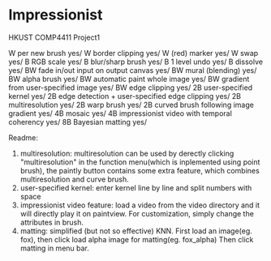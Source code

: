 # Impressionist

HKUST COMP4411 Project1

W per new brush						yes/
W border clipping					yes/
W (red) marker						yes/
W swap							yes/
B RGB scale						yes/
B blur/sharp brush					yes/
B 1 level undo						yes/
B dissolve						yes/
BW fade in/out input on output canvas			yes/
BW mural (blending)					yes/
BW alpha brush						yes/
BW automatic paint whole image				yes/
BW gradient from user-specified image			yes/
BW edge clipping					yes/
2B user-specified kernel				yes/
2B edge detection + user-specified edge clipping	yes/
2B multiresolution					yes/
2B warp brush						yes/
2B curved brush following image gradient		yes/
4B mosaic						yes/
4B impressionist video with temporal coherency		yes/
8B Bayesian matting					yes/

Readme:
1. multiresolution: multiresolution can be used by derectly clicking "multiresolution" in the function menu(which is inplemented using point brush), 
		    the paintly button contains some extra feature, which combines multiresolution and curve brush.
2. user-specified kernel: enter kernel line by line and split numbers with space
3. impressionist video feature: load a video from the video directory and it will directly play it on paintview. 
   				For customization, simply change the attributes in brush.
4. matting: simplified (but not so effective) KNN. First load an image(eg. fox), then click load alpha image for matting(eg. fox_alpha)
	    Then click matting in menu bar.
